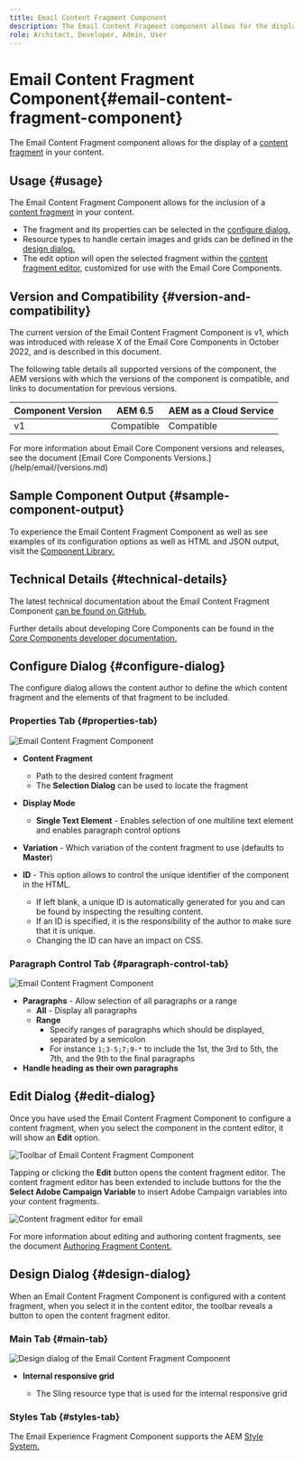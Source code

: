 ```yaml
---
title: Email Content Fragment Component
description: The Email Content Fragment component allows for the display of a content fragment in your content.
role: Architect, Developer, Admin, User
---
```


# Email Content Fragment Component{#email-content-fragment-component}

The Email Content Fragment component allows for the display of a [content fragment](https://experienceleague.adobe.com/docs/experience-manager-cloud-service/assets/content-fragments/content-fragments.html) in your content.

## Usage {#usage}

The Email Content Fragment Component allows for the inclusion of a [content fragment](https://experienceleague.adobe.com/docs/experience-manager-cloud-service/assets/content-fragments/content-fragments.html) in your content.

* The fragment and its properties can be selected in the [configure dialog.](#configure-dialog)
* Resource types to handle certain images and grids can be defined in the [design dialog.](#design-dialog)
* The edit option will open the selected fragment within the [content fragment editor,](#edit-dialog) customized for use with the Email Core Components.

## Version and Compatibility {#version-and-compatibility}

The current version of the Email Content Fragment Component is v1, which was introduced with release X of the Email Core Components in October 2022, and is described in this document.

The following table details all supported versions of the component, the AEM versions with which the versions of the component is compatible, and links to documentation for previous versions.

|Component Version|AEM 6.5|AEM as a Cloud Service|
|---|---|---|
|v1|Compatible|Compatible|

For more information about Email Core Component versions and releases, see the document [Email Core Components Versions.](/help/email/(versions.md)

## Sample Component Output {#sample-component-output}

To experience the Email Content Fragment Component as well as see examples of its configuration options as well as HTML and JSON output, visit the [Component Library.](https://adobe.com/go/aem_cmp_library_email_cf)

## Technical Details {#technical-details}

The latest technical documentation about the Email Content Fragment Component [can be found on GitHub.](https://adobe.com/go/aem_cmp_tech_email_cf_v1)

Further details about developing Core Components can be found in the [Core Components developer documentation.](/help/developing/overview.md)

## Configure Dialog {#configure-dialog}

The configure dialog allows the content author to define the which content fragment and the elements of that fragment to be included.

### Properties Tab {#properties-tab}

![Email Content Fragment Component](/help/email/assets/email-content-fragment-edit-properties.png)

* **Content Fragment**

  * Path to the desired content fragment
  * The **Selection Dialog** can be used to locate the fragment

* **Display Mode**
  * **Single Text Element** - Enables selection of one multiline text element and enables paragraph control options
* **Variation** - Which variation of the content fragment to use (defaults to **Master**)

* **ID** - This option allows to control the unique identifier of the component in the HTML.
  * If left blank, a unique ID is automatically generated for you and can be found by inspecting the resulting content.
  * If an ID is specified, it is the responsibility of the author to make sure that it is unique.
  * Changing the ID can have an impact on CSS.

### Paragraph Control Tab {#paragraph-control-tab}

![Email Content Fragment Component](/help/assets/content-fragment-edit-paragraph.png)

* **Paragraphs** - Allow selection of all paragraphs or a range
  * **All** - Display all paragraphs
  * **Range**
    * Specify ranges of paragraphs which should be displayed, separated by a semicolon
    * For instance `1;3-5;7;9-*` to include the 1st, the 3rd to 5th, the 7th, and the 9th to the final paragraphs
* **Handle heading as their own paragraphs**

## Edit Dialog {#edit-dialog}

Once you have used the Email Content Fragment Component to configure a content fragment, when you select the component in the content editor, it will show an **Edit** option.

![Toolbar of Email Content Fragment Component](/help/email/assets/email-content-fragment-edit-toolbar.png)

Tapping or clicking the **Edit** button opens the content fragment editor. The content fragment editor has been extended to include buttons for the the **Select Adobe Campaign Variable** to insert Adobe Campaign variables into your content fragments.

![Content fragment editor for email](/help/email/assets/email-content-fragment-editor.png)

For more information about editing and authoring content fragments, see the document [Authoring Fragment Content.](https://experienceleague.adobe.com/docs/experience-manager-cloud-service/content/assets/content-fragments/content-fragments-variations.html)

## Design Dialog {#design-dialog}

When an Email Content Fragment Component is configured with a content fragment, when you select it in the content editor, the toolbar reveals a button to open the content fragment editor.


### Main Tab {#main-tab}

![Design dialog of the Email Content Fragment Component](/help/email/assets/email-content-fragment-design.png)

* **Internal responsive grid**

  * The Sling resource type that is used for the internal responsive grid

### Styles Tab {#styles-tab}

The Email Experience Fragment Component supports the AEM [Style System.](/help/get-started/authoring.md#component-styling)
